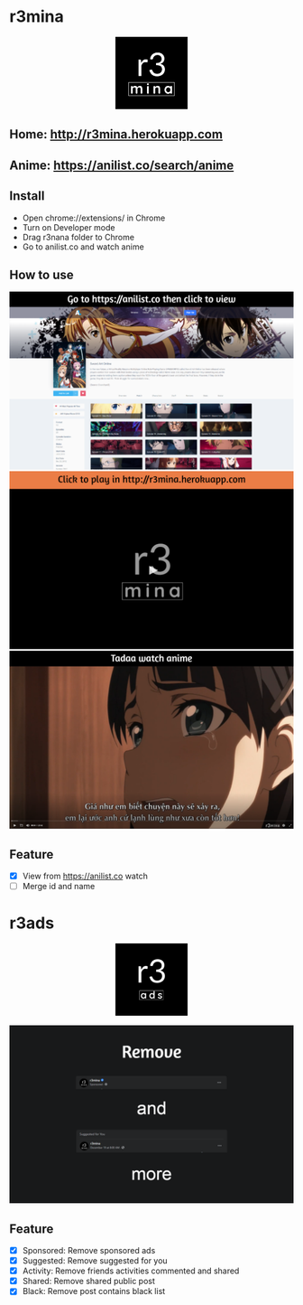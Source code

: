 # r3mina
<!-- ![alt text](image/logo.png "r3nima") -->
<p align="center"><img src="image/logo.png"></p>

## Home: http://r3mina.herokuapp.com

## Anime: https://anilist.co/search/anime

## Install
- Open chrome://extensions/ in Chrome
- Turn on Developer mode
- Drag r3nana folder to Chrome
- Go to anilist.co and watch anime

## How to use
![alt text](image/r3mina_1.png "r3nima")
![alt text](image/r3mina_2.png "r3nima")
![alt text](image/r3mina_3.png "r3nima")

## Feature
- [x] View from https://anilist.co watch
- [ ] Merge id and name

# r3ads
<p align="center"><img src="r3ads/logo.png"></p>


![alt text](image/r3ads_1.png "r3nima")


## Feature
- [x] Sponsored: Remove sponsored ads
- [x] Suggested: Remove suggested for you
- [x] Activity: Remove friends activities commented and shared
- [x] Shared: Remove shared public post
- [x] Black: Remove post contains black list